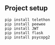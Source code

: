 ## Project setup
```
pip install telethon
pip install peewee
pip install JWT
pip install flask
pip install psycopg2
```
